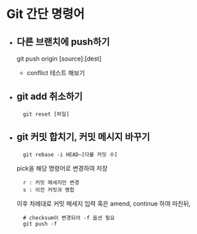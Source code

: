 # Git 간단 명령어
* ## 다른 브랜치에 push하기  
    git push origin [source]:[dest]  
    * conflict 테스트 해보기

* ## git add 취소하기

        git reset [파일]

* ## git 커밋 합치기, 커밋 메시지 바꾸기

        git rebase -i HEAD~[다룰 커밋 수]

    pick을 해당 명령어로 변경하여 저장
    
        r : 커밋 메세지만 변경
        s : 이전 커밋과 병합

    이후 차례대로 커밋 메세지 입력 혹은 amend, continue 하여 마친뒤,

        # checksum이 변경되어 -f 옵션 필요
        git push -f